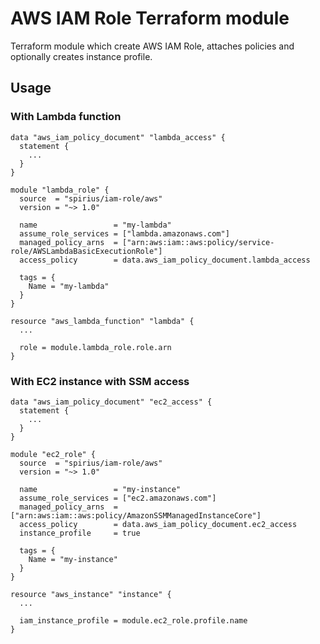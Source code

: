# AWS IAM Role Terraform module

Terraform module which create AWS IAM Role, attaches policies and optionally creates instance profile.

## Usage

### With Lambda function

```hcl
data "aws_iam_policy_document" "lambda_access" {
  statement {
    ...
  }
}

module "lambda_role" {
  source  = "spirius/iam-role/aws"
  version = "~> 1.0"

  name                 = "my-lambda"
  assume_role_services = ["lambda.amazonaws.com"]
  managed_policy_arns  = ["arn:aws:iam::aws:policy/service-role/AWSLambdaBasicExecutionRole"]
  access_policy        = data.aws_iam_policy_document.lambda_access

  tags = {
    Name = "my-lambda"
  }
}

resource "aws_lambda_function" "lambda" {
  ...

  role = module.lambda_role.role.arn
}
```

### With EC2 instance with SSM access

```hcl
data "aws_iam_policy_document" "ec2_access" {
  statement {
    ...
  }
}

module "ec2_role" {
  source  = "spirius/iam-role/aws"
  version = "~> 1.0"

  name                 = "my-instance"
  assume_role_services = ["ec2.amazonaws.com"]
  managed_policy_arns  = ["arn:aws:iam::aws:policy/AmazonSSMManagedInstanceCore"]
  access_policy        = data.aws_iam_policy_document.ec2_access
  instance_profile     = true

  tags = {
    Name = "my-instance"
  }
}

resource "aws_instance" "instance" {
  ...

  iam_instance_profile = module.ec2_role.profile.name
}
```
